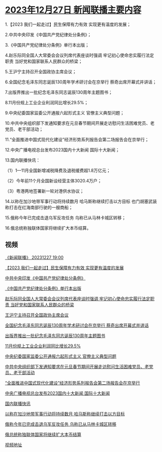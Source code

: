 # [2023年12月27日 新闻联播主要内容](https://tv.cctv.com/lm/xwlb/day/20231227.shtml)

1.【2023 我们一起走过】民生保障有力有效 实现更有温度的发展；

2.中共中央印发《中国共产党纪律处分条例》；

3.《中国共产党纪律处分条例》单行本出版；

4.赵乐际同全国人大常委会会议列席代表座谈时强调 牢记初心使命忠实履行法定职责 当好党和国家联系人民群众的桥梁；

5.王沪宁主持召开全国政协主席会议；

6.全国纪念毛泽东同志诞辰130周年学术研讨会在京举行 蔡奇出席开幕式并讲话；

7.出版界推出一批纪念毛泽东同志诞辰130周年主题图书；

8.11月份规上工业企业利润同比增长29.5%；

9.中央纪委国家监委公开通报六起形式主义 官僚主义典型问题；

10.中共中央组织部下发通知要求在元旦春节期间开展走访慰问生活困难党员、老党员、老干部活动；

11.“全面推进中国式现代化建设”经济形势系列报告会第二场报告会在京举行；

12.中央广播电视总台发布2023国内十大新闻 国际十大新闻；

13.国内联播快讯：

（1）1—11月全国新增减税降费及退税缓费超1.8万亿元；

（2）今年前11个月全国新设经营主体3020.4万户；

（3）粤港两地签署新一轮对港供水协议；

14.以称在加沙地带军事行动将持续数月 哈马斯称继续打击以方目标 也门胡塞武装称打击在红海南部行驶的一艘商船；

15.俄称今年已完成击退乌军反攻任务 乌称已从马林卡城区转移；

16.俄总统称独联体国家将继续扩大本币结算。

## 视频

[《新闻联播》 20231227 19:00](https://tv.cctv.com/2023/12/27/VIDENzkajCZ4c07adnpZfEIY231227.shtml)

[【2023 我们一起走过】民生保障有力有效 实现更有温度的发展](https://tv.cctv.com/2023/12/27/VIDEMmwyclirhikZm6FwuB84231227.shtml)

[中共中央印发《中国共产党纪律处分条例》](https://tv.cctv.com/2023/12/27/VIDEtYJmg2wFaCtF89bGZTT1231227.shtml)

[《中国共产党纪律处分条例》单行本出版](https://tv.cctv.com/2023/12/27/VIDEFkGza9BDm3iOypze2L4G231227.shtml)

[赵乐际同全国人大常委会会议列席代表座谈时强调 牢记初心使命忠实履行法定职责 当好党和国家联系人民群众的桥梁](https://tv.cctv.com/2023/12/27/VIDEFaEIoY6zZVyqYAYLNuLW231227.shtml)

[王沪宁主持召开全国政协主席会议](https://tv.cctv.com/2023/12/27/VIDEnSarkwHqPK0u8IOTRtfG231227.shtml)

[全国纪念毛泽东同志诞辰130周年学术研讨会在京举行 蔡奇出席开幕式并讲话](https://tv.cctv.com/2023/12/27/VIDEyZpzcNflSuddO5a7zhbc231227.shtml)

[出版界推出一批纪念毛泽东同志诞辰130周年主题图书](https://tv.cctv.com/2023/12/27/VIDEHto2stAlYUWek2vkEZX5231227.shtml)

[11月份规上工业企业利润同比增长29.5%](https://tv.cctv.com/2023/12/27/VIDEPZF91N1jGc47SThR8Uon231227.shtml)

[中央纪委国家监委公开通报六起形式主义 官僚主义典型问题](https://tv.cctv.com/2023/12/27/VIDEHcVyP2ZgJEB7iiFQfrES231227.shtml)

[中共中央组织部下发通知要求在元旦春节期间开展走访慰问生活困难党员、老党员、老干部活动](https://tv.cctv.com/2023/12/27/VIDEmf4YQ2doULJyXEf5O2DS231227.shtml)

[“全面推进中国式现代化建设”经济形势系列报告会第二场报告会在京举行](https://tv.cctv.com/2023/12/27/VIDEZoBPIOMMEO7Dy2qVENVA231227.shtml)

[中央广播电视总台发布2023国内十大新闻 国际十大新闻](https://tv.cctv.com/2023/12/27/VIDEcubktFhe0NgQlLIYAe62231227.shtml)

[国内联播快讯](https://tv.cctv.com/2023/12/27/VIDEsqDGgUcp692hzsjxnQ8x231227.shtml)

[以称在加沙地带军事行动将持续数月 哈马斯称继续打击以方目标](https://tv.cctv.com/2023/12/27/VIDE4DXizIkAAv7ZtoL6pWKF231227.shtml)

[俄称今年已完成击退乌军反攻任务 乌称已从马林卡城区转移](https://tv.cctv.com/2023/12/27/VIDEJTPBf5sfMPTaDTRivnCw231227.shtml)

[俄总统称独联体国家将继续扩大本币结算](https://tv.cctv.com/2023/12/27/VIDEYg6d44GpsDINEkEyw46T231227.shtml)

[视频地址](https://tv.cctv.com/lm/xwlb/day/20231227.shtml) 

